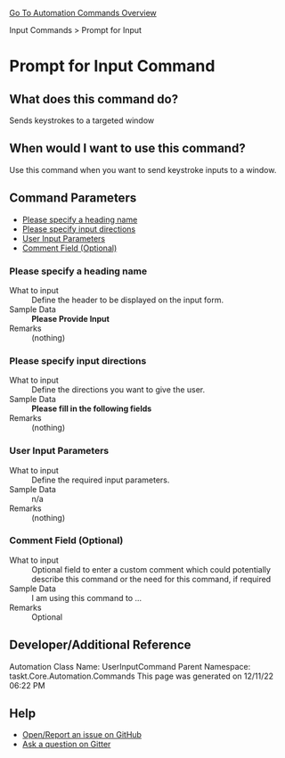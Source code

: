 <!--TITLE: Prompt for Input Command -->
<!-- SUBTITLE: a command in the Input Commands group. -->
[Go To Automation Commands Overview](/automation-commands.md)


Input Commands &gt; Prompt for Input


# Prompt for Input Command


## What does this command do?
Sends keystrokes to a targeted window


## When would I want to use this command?
Use this command when you want to send keystroke inputs to a window.


## Command Parameters
- [Please specify a heading name](#param_0)
- [Please specify input directions](#param_1)
- [User Input Parameters](#param_2)
- [Comment Field (Optional)](#param_3)


<a id="param_0"></a>
### Please specify a heading name


<dl>
<dt>What to input</dt><dd>Define the header to be displayed on the input form.</dd>
<dt></dt><dd></dd>
<dt>Sample Data</dt><dd><strong>Please Provide Input</strong></dd>
<dt>Remarks</dt><dd>(nothing)</dd>
</dl>




<a id="param_1"></a>
### Please specify input directions


<dl>
<dt>What to input</dt><dd>Define the directions you want to give the user.</dd>
<dt></dt><dd></dd>
<dt>Sample Data</dt><dd><strong>Please fill in the following fields</strong></dd>
<dt>Remarks</dt><dd>(nothing)</dd>
</dl>




<a id="param_2"></a>
### User Input Parameters


<dl>
<dt>What to input</dt><dd>Define the required input parameters.</dd>
<dt></dt><dd></dd>
<dt>Sample Data</dt><dd>n/a</dd>
<dt>Remarks</dt><dd>(nothing)</dd>
</dl>




<a id="param_3"></a>
### Comment Field (Optional)


<dl>
<dt>What to input</dt><dd>Optional field to enter a custom comment which could potentially describe this command or the need for this command, if required</dd>
<dt></dt><dd></dd>
<dt>Sample Data</dt><dd>I am using this command to ...</dd>
<dt>Remarks</dt><dd>Optional</dd>
</dl>




## Developer/Additional Reference
Automation Class Name: UserInputCommand
Parent Namespace: taskt.Core.Automation.Commands
This page was generated on 12/11/22 06:22 PM


## Help
- [Open/Report an issue on GitHub](https://github.com/saucepleez/taskt/issues/new)
- [Ask a question on Gitter](https://gitter.im/taskt-rpa/Lobby)
